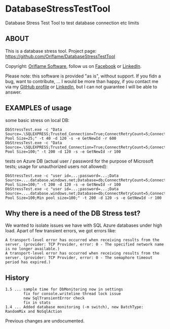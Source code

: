# DatabaseStressTestTool
Database Stress Test Tool to test database connection etc limits

## ABOUT

This is a database stress tool. Project page: https://github.com/Oriflame/DatabaseStressTestTool

Copyright: [Oriflame Software](http://corporate.oriflame.com/About_Oriflame/), follow us on [Facebook](https://www.facebook.com/oriflamesoftware) or [LinkedIn](https://www.linkedin.com/company/165341).

Please note: this software is provided "as is", without support. If you fidn a bug, want to contribute, ... I would be more than happy, if you contact me via my [GitHub profile](https://github.com/jvilimek) or [LinkedIn](https://cz.linkedin.com/in/jvilimek), but I can not guarantee I will be able to answer.

## EXAMPLES of usage

some basic stress on local DB:

```
DbStressTest.exe -c "Data Source=.\SQLEXPRESS;Trusted_Connection=True;ConnectRetryCount=5;ConnectRetryInterval=2;Timeout=30;Enlist=false;Max Pool Size=25;" -t 40 -d 120 -s -e GetNewId -r 600
DbStressTest.exe -c "Data Source=.\SQLEXPRESS;Trusted_Connection=True;ConnectRetryCount=5;ConnectRetryInterval=2;Timeout=30;Enlist=false;Max Pool Size=100;" -t 200 -d 120 -s -e GetNewId -r 100
```

tests on Azure DB (actual user / password for the purpose of Microsoft tests; usage for unauthorized users not allowed):
```
DbStressTest.exe -c "user id=...;password=...;Data Source=....database.windows.net;Database=db;ConnectRetryCount=5;ConnectRetryInterval=2;Timeout=30;Enlist=false;Max Pool Size=100;" -t 200 -d 120 -s -e GetNewId -r 100
DbStressTest.exe -c "user id=...;password=...;Data Source=....database.windows.net;Database=db;ConnectRetryCount=5;ConnectRetryInterval=2;Timeout=30;Enlist=false;Max Pool Size=100;Min pool size=100;" -t 200 -d 120 -s -e GetNewId -r 100
```
## Why there is a need of the DB Stress test?

We wanted to isolate issues we have with SQL Azure databases under high load. 
Apart of few transient errors, we got errors like:

```
A transport-level error has occurred when receiving results from the server. (provider: TCP Provider, error: 0 - The specified network name is no longer available.)
A transport-level error has occurred when receiving results from the server. (provider: TCP Provider, error: 0 - The semaphore timeout period has expired.)
```

## History

```
1.5 ... sample time for DbMonitoring now in settings
        fix for console.writeline thread lock issue
        new SqlTransientError check
        fix in stats
1.4 ... Added database monitoring (-m switch), new BatchType: RandomMix and NoSqlAction
```
Previous changes are undocumented.
